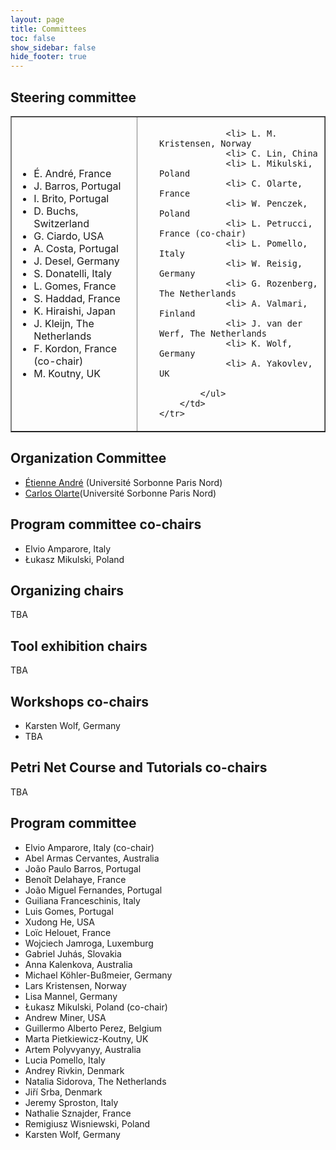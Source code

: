 ```yaml
---
layout: page
title: Committees
toc: false
show_sidebar: false
hide_footer: true
---
```


## Steering committee

<table border="1">
    <tr>
        <td>
            <ul>
                 <li> É. André, France
                 <li> J. Barros, Portugal
                 <li> I. Brito, Portugal
                 <li> D. Buchs, Switzerland
                 <li> G. Ciardo, USA
                 <li> A. Costa, Portugal
                 <li> J. Desel, Germany
                 <li> S. Donatelli, Italy
                 <li> L. Gomes, France
                 <li> S. Haddad, France
                 <li> K. Hiraishi, Japan
                 <li> J. Kleijn, The Netherlands
                 <li> F. Kordon, France (co-chair)
                 <li> M. Koutny, UK
            </ul>
        </td>
        <td>
            <ul>

                 <li> L. M. Kristensen, Norway
                 <li> C. Lin, China
                 <li> L. Mikulski, Poland
                 <li> C. Olarte, France
                 <li> W. Penczek, Poland
                 <li> L. Petrucci, France (co-chair)
                 <li> L. Pomello, Italy
                 <li> W. Reisig, Germany
                 <li> G. Rozenberg, The Netherlands
                 <li> A. Valmari, Finland
                 <li> J. van der Werf, The Netherlands
                 <li> K. Wolf, Germany
                 <li> A. Yakovlev, UK

            </ul>
        </td>
    </tr>
</table>


## Organization Committee
 * [Étienne André](https://lipn.univ-paris13.fr/~andre/) (Université Sorbonne Paris Nord)
 * [Carlos Olarte](https://sites.google.com/site/carlosolarte)(Université Sorbonne Paris Nord)

## Program committee co-chairs
* Elvio Amparore, Italy
* Łukasz Mikulski, Poland

## Organizing chairs
TBA

## Tool exhibition chairs
TBA

## Workshops co-chairs
* Karsten Wolf, Germany
* TBA

## Petri Net Course and Tutorials co-chairs
TBA

## Program committee

  * Elvio Amparore, Italy (co-chair)
  * Abel Armas Cervantes, Australia 
  * João Paulo Barros, Portugal 
  * Benoît Delahaye, France 
  * João Miguel Fernandes, Portugal 
  * Guiliana Franceschinis, Italy 
  * Luis Gomes, Portugal 
  * Xudong He, USA 
  * Loïc Helouet, France 
  * Wojciech Jamroga, Luxemburg 
  * Gabriel Juhás, Slovakia 
  * Anna Kalenkova, Australia 
  * Michael Köhler-Bußmeier, Germany 
  * Lars Kristensen, Norway 
  * Lisa Mannel, Germany 
  * Łukasz Mikulski, Poland (co-chair)
  * Andrew Miner, USA
  * Guillermo Alberto Perez, Belgium 
  * Marta Pietkiewicz-Koutny, UK 
  * Artem Polyvyanyy, Australia 
  * Lucia Pomello, Italy 
  * Andrey Rivkin, Denmark 
  * Natalia Sidorova, The Netherlands 
  * Jiří Srba, Denmark 
  * Jeremy Sproston, Italy 
  * Nathalie Sznajder, France 
  * Remigiusz Wisniewski, Poland 
  * Karsten Wolf, Germany
